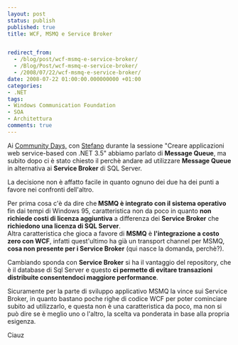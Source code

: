 ```yaml
---
layout: post
status: publish
published: true
title: WCF, MSMQ e Service Broker


redirect_from: 
  - /blog/post/wcf-msmq-e-service-broker/
  - /Blog/Post/wcf-msmq-e-service-broker/
  - /2008/07/22/wcf-msmq-e-service-broker/
date: 2008-07-22 01:00:00.000000000 +01:00
categories:
- .NET
tags:
- Windows Communication Foundation
- SOA
- Architettura
comments: true
---
```

<p><span>Ai <a onclick="blankUrl(this.href); return false;" href="http://www.communitydays.it/">Community Days,</a> con <a onclick="blankUrl(this.href); return false;" href="http://blogs.aspitalia.com/sm15455">Stefano</a> durante la sessione &quot;Creare applicazioni web service-based con .NET 3.5&quot; abbiamo parlato di <strong>Message Queue</strong>, ma subito dopo ci &egrave; stato chiesto il perch&egrave; andare ad utilizzare <strong>Message Queue</strong> in alternativa ai <strong>Service Broker</strong> di SQL Server. </span></p>
<p>La decisione non &egrave; affatto facile in quanto ognuno dei due ha dei punti a favore nei confronti dell'altro.</p>
<p>Per prima cosa c'&egrave; da dire che<strong> MSMQ &egrave; integrato con il sistema operativo</strong> fin dai tempi di Windows 95, caratteristica non da poco in quanto <strong>non richiede costi di licenza aggiuntiva</strong> a differenza dei <strong>Service Broker</strong> che <strong>richiedono una licenza di SQL Server</strong>. <br />
Altra caratteristica che gioca a favore di <strong>MSMQ</strong> &egrave; <strong>l'integrazione a costo zero con WCF</strong>, infatti quest'ultimo ha gi&agrave; un transport channel per MSMQ, <strong>cosa non presente per i Service Broker</strong> (qui nasce la domanda, perch&egrave;?).</p>
<p>Cambiando sponda con <strong>Service Broker</strong> si ha il vantaggio del repository, che &egrave; il database di Sql Server e questo <strong>ci permette di evitare transazioni distribuite consentendoci maggiore performance</strong>.</p>
<p>Sicuramente per la parte di sviluppo applicativo MSMQ la vince sui Service Broker, in quanto bastano poche righe di codice WCF per poter cominciare subito ad utilizzarlo, e questa non &egrave; una caratteristica da poco, ma non si pu&ograve; dire se &egrave; meglio uno o l'altro, la scelta va ponderata in base alla propria esigenza.</p>
<p>Ciauz</p>
<p>&nbsp;</p>
